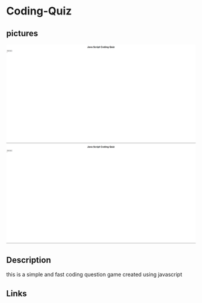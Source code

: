 # Coding-Quiz

## pictures 
![screenshots of Coding Quiz](./Assets/image.png)
![screenshots of Coding Quiz](./Assets/image.png)

## Description 
this is a simple and fast coding question game created using javascript 

## Links 
